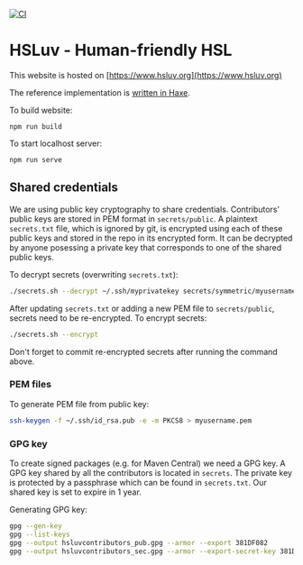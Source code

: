 [![CI](https://github.com/hsluv/hsluv/actions/workflows/ci.yml/badge.svg)](https://github.com/hsluv/hsluv/actions/workflows/ci.yml)

# HSLuv - Human-friendly HSL

This website is hosted on [https://www.hsluv.org](https://www.hsluv.org)

The reference implementation is [written in Haxe](https://github.com/hsluv/hsluv-haxe).

To build website:

```
npm run build
```

To start localhost server:

```
npm run serve
```

## Shared credentials

We are using public key cryptography to share credentials. Contributors' public keys are
stored in PEM format in `secrets/public`. A plaintext `secrets.txt` file, which is ignored
by git, is encrypted using each of these public keys and stored in the repo in its encrypted
form. It can be decrypted by anyone posessing a private key that corresponds to one of the
shared public keys.

To decrypt secrets (overwriting `secrets.txt`):

```bash
./secrets.sh --decrypt ~/.ssh/myprivatekey secrets/symmetric/myusername.enc.txt
```

After updating `secrets.txt` or adding a new PEM file to `secrets/public`, secrets need to be
re-encrypted. To encrypt secrets:

```bash
./secrets.sh --encrypt
```

Don't forget to commit re-encrypted secrets after running the command above.

### PEM files

To generate PEM file from public key:

```bash
ssh-keygen -f ~/.ssh/id_rsa.pub -e -m PKCS8 > myusername.pem
```

### GPG key

To create signed packages (e.g. for Maven Central) we need a GPG key. A GPG key shared by all
the contributors is located in `secrets`. The private key is protected by a passphrase which
can be found in `secrets.txt`. Our shared key is set to expire in 1 year.

Generating GPG key:

```bash
gpg --gen-key
gpg --list-keys
gpg --output hsluvcontributors_pub.gpg --armor --export 381DF082
gpg --output hsluvcontributors_sec.gpg --armor --export-secret-key 381DF082
```
